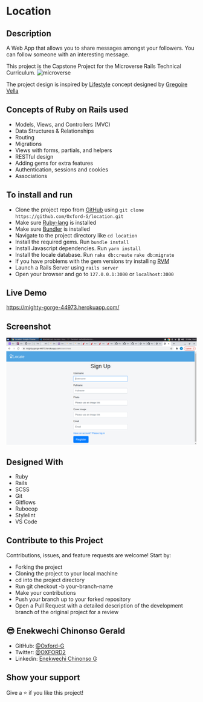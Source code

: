 # Location

## Description

A Web App that allows you to share messages amongst your followers. You can follow someone with an interesting message.

This project is the Capstone Project for the Microverse Rails Technical Curriculum. ![microverse](https://camo.githubusercontent.com/3a5835d4f56c57cec85939ac345e43fef164c178/68747470733a2f2f696d672e736869656c64732e696f2f62616467652f4d6963726f76657273652d626c756576696f6c6574)

The project design is inspired by [Lifestyle](https://www.behance.net/gallery/14286087/Twitter-Redesign-of-UI-details) concept designed by [Gregoire Vella](https://www.behance.net/gregoirevella)

## Concepts of Ruby on Rails used

- Models, Views, and Controllers (MVC)
- Data Structures & Relationships
- Routing
- Migrations
- Views with forms, partials, and helpers
- RESTful design
- Adding gems for extra features
- Authentication, sessions and cookies
- Associations

## To install and run

- Clone the project repo from [GitHub](https://github.com/Oxford-G/location.git) using `git clone https://github.com/Oxford-G/location.git`
- Make sure [Ruby-lang](https://www.ruby-lang.org/en/) is installed
- Make sure [Bundler](https://bundler.io/) is installed
- Navigate to the project directory like `cd location`
- Install the required gems. Run `bundle install`
- Install Javascript dependencies. Run `yarn install`
- Install the locale database. Run `rake db:create` `rake db:migrate`
- If you have problems with the gem versions try installing [RVM](https://rvm.io/)
- Launch a Rails Server using `rails server`
- Open your browser and go to `127.0.0.1:3000` or `localhost:3000`

## Live Demo
https://mighty-gorge-44973.herokuapp.com/

## Screenshot
![](./app/assets/images/locate.png)


## Designed With
- Ruby
- Rails
- SCSS
- Git
- Gitflows
- Rubocop
- Stylelint
- VS Code

## Contribute to this Project

Contributions, issues, and feature requests are welcome! Start by:

  - Forking the project
  - Cloning the project to your local machine
  - cd into the project directory
  - Run git checkout -b your-branch-name
  - Make your contributions
  - Push your branch up to your forked repository
  - Open a Pull Request with a detailed description of the development branch of the original project for a review

## 😎 Enekwechi Chinonso Gerald

- GitHub: [@Oxford-G](https://github.com/Oxford-G)
- Twitter: [@OXFORD2](https://twitter.com/OXFOXD2)
- Linkedin: [Enekwechi Chinonso G](https://www.linkedin.com/in/chinonso-enekwechi)
## Show your support

Give a ⭐️ if you like this project!
